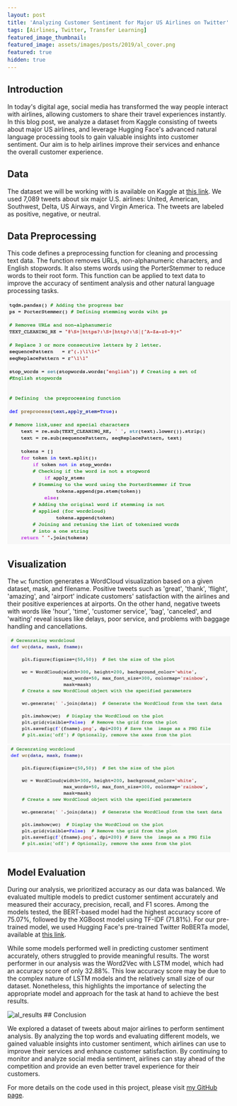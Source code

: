 ```yaml
---
layout: post
title: 'Analyzing Customer Sentiment for Major US Airlines on Twitter'
tags: [Airlines, Twitter, Transfer Learning]
featured_image_thumbnail:
featured_image: assets/images/posts/2019/al_cover.png
featured: true
hidden: true
---
```


## Introduction

In today's digital age, social media has transformed the way people interact with airlines, allowing customers to share their travel experiences instantly. In this blog post, we analyze a dataset from Kaggle consisting of tweets about major US airlines, and leverage Hugging Face's advanced natural language processing tools to gain valuable insights into customer sentiment. Our aim is to help airlines improve their services and enhance the overall customer experience.

## Data

The dataset we will be working with is available on Kaggle at [this link](https://www.kaggle.com/datasets/crowdflower/twitter-airline-sentiment). We used 7,089 tweets about six major U.S. airlines: United, American, Southwest, Delta, US Airways, and Virgin America. The tweets are labeled as positive, negative, or neutral.

## Data Preprocessing

This code defines a preprocessing function for cleaning and processing text data. The function removes URLs, non-alphanumeric characters, and English stopwords. It also stems words using the PorterStemmer to reduce words to their root form. This function can be applied to text data to improve the accuracy of sentiment analysis and other natural language processing tasks.

 <img src="assets/images/posts/2019/clean.png" alt="Clean">

## Visualization

The `wc` function generates a WordCloud visualization based on a given dataset, mask, and filename. Positive tweets such as 'great', 'thank', 'flight', 'amazing', and 'airport' indicate customers' satisfaction with the airlines and their positive experiences at airports. On the other hand, negative tweets with words like 'hour', 'time', 'customer service', 'bag', 'canceled', and 'waiting' reveal issues like delays, poor service, and problems with baggage handling and cancellations.

 <img src="assets/images/posts/2019/al_wc_code.png" alt="al_wc_code">
 <img src="assets/images/posts/2019/al_wc.png" alt="al_wc">

## Model Evaluation

During our analysis, we prioritized accuracy as our data was balanced. We evaluated multiple models to predict customer sentiment accurately and measured their accuracy, precision, recall, and F1 scores. Among the models tested, the BERT-based model had the highest accuracy score of 75.07%, followed by the XGBoost model using TF-IDF (71.81%). For our pre-trained model, we used Hugging Face's pre-trained Twitter RoBERTa model, available at [this link](https://huggingface.co/cardiffnlp/twitter-roberta-base-sentiment).

While some models performed well in predicting customer sentiment accurately, others struggled to provide meaningful results. The worst performer in our analysis was the Word2Vec with LSTM model, which had an accuracy score of only 32.88%. This low accuracy score may be due to the complex nature of LSTM models and the relatively small size of our dataset. Nonetheless, this highlights the importance of selecting the appropriate model and approach for the task at hand to achieve the best results.

<img src="assets/images/posts/2019/al_results.png" alt="al_results">
## Conclusion

We explored a dataset of tweets about major airlines to perform sentiment analysis. By analyzing the top words and evaluating different models, we gained valuable insights into customer sentiment, which airlines can use to improve their services and enhance customer satisfaction. By continuing to monitor and analyze social media sentiment, airlines can stay ahead of the competition and provide an even better travel experience for their customers.

For more details on the code used in this project, please visit [my GitHub page](https://github.com/yourusername).
